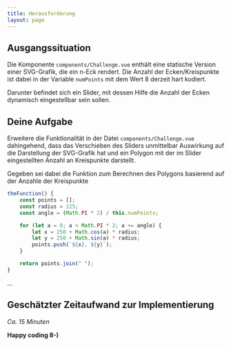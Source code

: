 ```yaml
---
title: Herausforderung
layout: page
---
```


## Ausgangssituation

Die Komponente `components/Challenge.vue` enthält eine statische Version einer SVG-Grafik, die ein n-Eck rendert.
Die Anzahl der Ecken/Kreispunkte ist dabei in der Variable `numPoints` mit dem Wert 8 derzeit hart kodiert.

Darunter befindet sich ein Slider, mit dessen Hilfe die Anzahl der Ecken dynamisch eingestellbar sein sollen.

## Deine Aufgabe

Erweitere die Funktionalität in der Datei `components/Challenge.vue` dahingehend, dass das Verschieben des Sliders unmittelbar Auswirkung auf die Darstellung der SVG-Grafik hat und ein Polygon mit der im Slider eingestellten Anzahl an Kreispunkte darstellt.

Gegeben sei dabei die Funktion zum Berechnen des Polygons basierend auf der Anzahle der Kreispunkte

```js
theFunction() {
	const points = [];
	const radius = 125;
	const angle = (Math.PI * 2) / this.numPoints;

	for (let a = 0; a < Math.PI * 2; a += angle) {
		let x = 250 + Math.cos(a) * radius;
		let y = 250 + Math.sin(a) * radius;
		points.push(`${x}, ${y}`);
	}

	return points.join(" ");
}
```

...

## Geschätzter Zeitaufwand zur Implementierung

_Ca. 15 Minuten_

**Happy coding 8-)**
